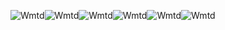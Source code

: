 ![Wmtd](https://github.com/user-attachments/assets/f1ad55a8-dea7-400f-ac42-20d9adce3d20)![Wmtd](https://github.com/user-attachments/assets/ec8cb810-cb15-4823-b112-ff83ac39c04f)![Wmtd](https://github.com/user-attachments/assets/50a8dd8d-b420-4d10-b29d-46956b3af776)![Wmtd](https://github.com/user-attachments/assets/50a8dd8d-b420-4d10-b29d-46956b3af776)![Wmtd](https://github.com/user-attachments/assets/50a8dd8d-b420-4d10-b29d-46956b3af776)![Wmtd](https://github.com/user-attachments/assets/50a8dd8d-b420-4d10-b29d-46956b3af776)


